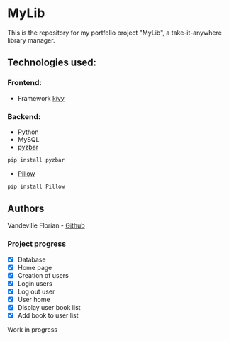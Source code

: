 # MyLib
This is the repository for my portfolio project "MyLib", a take-it-anywhere library manager.

## Technologies used:
### Frontend:
* Framework [kivy](https://kivy.org/)

### Backend:
* Python
* MySQL
* [pyzbar](https://pypi.org/project/pyzbar/)
```bash
pip install pyzbar
```
* [Pillow](https://pillow.readthedocs.io/en/stable/index.html)
```bash
pip install Pillow
```

## Authors
Vandeville Florian - [Github](https://github.com/VandevilleF)


### Project progress
- [x] Database
- [x] Home page
- [x] Creation of users
- [x] Login users
- [x] Log out user
- [x] User home
- [x] Display user book list
- [x] Add book to user list

Work in progress
